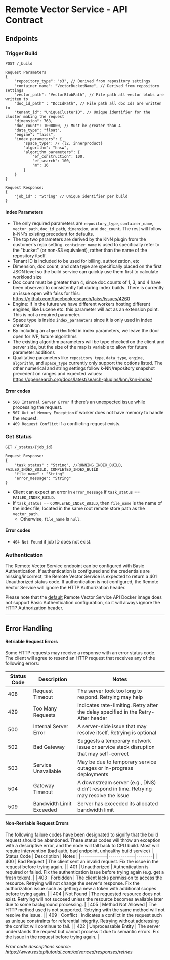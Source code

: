 # Remote Vector Service - API Contract

## Endpoints

### Trigger Build

```
POST /_build

Request Parameters
{
    "repository_type": "s3", // Derived from repository settings
    "container_name": "VectorBucketName", // Derived from repository settings
    "vector_path": "VectorBlobPath", // File path all vector blobs are written to
    "doc_id_path" : "DocIdPath", // File path all doc Ids are written to
    "tenant_id": "UniqueClusterID", // Unique identifier for the cluster making the request
    "dimension": 768,
    "doc_count": 1000000, // Must be greater than 4
    "data_type": "float",
    "engine": "faiss",
    "index_parameters": {
        "space_type": // {l2, innerproduct}
        "algorithm": "hnsw",
        "algorithm_parameters": {
            "ef_construction": 100,
            "ef_search": 100,
            "m": 16
        }
    }
}

Request Response:
{
    "job_id" : "String" // Unique identifier per build
}
```

#### Index Parameters

* The only required parameters are `repository_type`, `container_name`, `vector_path`, `doc_id_path`, `dimension`, and `doc_count`. The rest will follow k-NN's existing precedent for defaults.
* The top two parameters are derived by the KNN plugin from the customer's repo setting. `container_name` is used to specifically refer to the "bucket" (or non-S3 equivalent), rather than the name of the repository itself.
* Tenant ID is included to be used for billing, authorization, etc
* Dimension, doc count, and data type are specifically placed on the first JSON level so the build service can quickly use them first to calculate workload size
* Doc count must be greater than 4, since doc counts of 1, 3, and 4 have been observed to consistently fail during index builds. There is currently an issue open with faiss for this: https://github.com/facebookresearch/faiss/issues/4260
* Engine: If in the future we have different workers hosting different engines, like Lucene etc. this parameter will act as an extension point. This is not a required parameter.
* Space type is inside `index_parameters` since it is only used in index creation
* By including an `algorithm` field in index parameters, we leave the door open for IVF, future algorithms
* The existing algorithm parameters will be type checked on the client and server side, but the size of the map is variable to allow for future parameter additions
* Qualitative parameters like `repository_type`, `data_type`, `engine`, `algorithm`, and `space_type` currently only support the options listed. The other numerical and string settings follow k-NN/repository snapshot precedent on ranges and expected values: https://opensearch.org/docs/latest/search-plugins/knn/knn-index/

#### Error codes

- `500 Internal Server Error` if there’s an unexpected issue while processing the request. 
- `507 Out of Memory Exception` if worker does not have memory to handle the request. 
- `409 Request Conflict` if a conflicting request exists.

### Get Status

```
GET /_status/{job_id}

Request Response:
{
    "task_status" : "String", //RUNNING_INDEX_BUILD, FAILED_INDEX_BUILD, COMPLETED_INDEX_BUILD
    "file_name" : "String" 
    "error_message": "String"
}
```

* Client can expect an error in `error_message` if `task_status` == `FAILED_INDEX_BUILD`.
* If `task_status` == `COMPLETED_INDEX_BUILD`, then `file_name` is the name of the index file, located
in the same root remote store path as the `vector_path`. 
  * Otherwise, `file_name` is `null`. 


#### Error codes
- `404 Not Found` if job ID does not exist. 


### Authentication

The Remote Vector Service endpoint can be configured with Basic Authentication. If authentication is configured and the credentials are missing/incorrect, the Remote Vector Service is expected to return a 401 Unauthorized status code. 
If authentication is not configured, the Remote Vector Service will ignore the HTTP Authorization header. 

Please note that the [default](/remote_vector_index_builder/app/) Remote Vector Service API Docker image does not support Basic Authentication configuration, so it will always ignore the HTTP Authorization header. 

* * *

## Error Handling

#### Retriable Request Errors

Some HTTP requests may receive a response with an error status code. The client will agree to resend an HTTP request that receives any of the following errors:

| Status Code | Description | Notes |
|-------------|-------------|--------|
| 408 | Request Timeout | The server took too long to respond. Retrying may help |
| 429 | Too Many Requests | Indicates rate-limiting. Retry after the delay specified in the Retry-After header |
| 500 | Internal Server Error | A server-side issue that may resolve itself. Retrying is optional |
| 502 | Bad Gateway | Suggests a temporary network issue or service stack disruption that may self-correct |
| 503 | Service Unavailable | May be due to temporary service outages or in-progress deployments |
| 504 | Gateway Timeout | A downstream server (e.g., DNS) didn’t respond in time. Retrying may resolve the issue |
| 509 | Bandwidth Limit Exceeded | Server has exceeded its allocated bandwidth limit |


#### Non-Retriable Request Errors

The following failure codes have been designated to signify that the build request should be abandoned. These status codes will throw an exception with a descriptive error, and the node will fall back to CPU build. Most will require intervention (bad auth, bad endpoint, unhealthy build service)
| Status Code | Description | Notes |
|-------------|-------------|--------|
| 400 | Bad Request | The client sent an invalid request. Fix the issue in the request before trying again. |
| 401 | Unauthorized | Authentication is required or failed. Fix the authentication issue before trying again (e.g. get a fresh token). |
| 403 | Forbidden | The client lacks permission to access the resource. Retrying will not change the server’s response. Fix the authorization issue such as getting a new a token with additional scopes before trying again. |
| 404 | Not Found | The requested resource does not exist. Retrying will not succeed unless the resource becomes available later due to some background processing. |
| 405 | Method Not Allowed | The HTTP method used is not supported. Retrying with the same method will not resolve the issue. |
| 409 | Conflict | Indicates a conflict in the request such as unique constraints for referential integrity. Retrying without addressing the conflict will continue to fail. |
| 422 | Unprocessable Entity | The server understands the request but cannot process it due to semantic errors. Fix the issue in the request before trying again. |

_Error code descriptions source: https://www.restapitutorial.com/advanced/responses/retries_